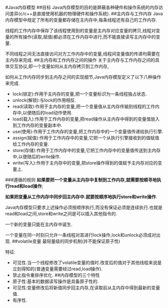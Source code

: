 #Java内存模型
##目标
Java内存模型的目的是屏蔽各种硬件和操作系统的内存访问差异(c/c++是直接使用机器的物理硬件和操作系统).
##主内存与工作内存
Java内存模型中规定了所有的变量都存储在主内存中,每条线程还有自己的工作内存.

线程的工作内存中保存了该线程使用到的变量是主内存对应变量的拷贝,线程对变量的所有操作(读取,赋值)都必须在工作内存中进行,而不能直接读写主内存中的变量.

不同线程之间无法直接访问对方工作内存中的变量,线程间变量值的传递均需要在主内存来完成.
##主内存和工作内存之间的操作
关于主内存与工作内存之间的具体交互协议,即一个变量如何从主内存拷贝到工作内存,

如何从工作内存同步到主内存之间的实现细节,Java内存模型定义了以下八种操作来完成.
- lock(锁定):作用于主内存的变量,把一个变量标识为一条线程独占状态.
- unlock(解锁):与lock的作用相反.
- read(读取):作用于主内存的变量,把一个变量值从主内存传输到线程的工作内存中,以便随后的load动作使用.
- load(载入):作用于工作内存的变量,把read操作从主内存中得到的变量值放入到工作内存的变量副本中.
- use(使用):作用于工作内存的变量,把工作内存中的一个变量值传递给执行引擎.
- assign(赋值):作用于工作内存中的变量,它把一个从执行引擎接收到的值赋值给工作内存的变量.
- store(存储):作用于工作内存中的变量,它把工作内存中的变量值传送到主内存中,以便随后的write操作.
- write(写入):作用于主内存中的变量,把store操作得到的值赋予主内存对应的变量上.

###遵循的规则
**如果要把一个变量从主内存中复制到工作内存,就需要按顺寻地执行read和load操作**;

**如果把变量从工作内存中同步回主内存中.就要按顺序地执行store和write操作**.

Java内存模型只要求上述操作必须按顺序执行,而没有保证必须是连续执行.也就是read和load之间,store和write之间是可以插入其他指令的.

一个新的变量只能在主内存中诞生.

一个变量在同一时刻只允许一条线程对其进行lock操作,lock和unlock必须成对出现.
##volatile变量
最轻量级的同步机制(并不能保证原子性)

特征:
- 可见性.当一个线程修改了volatile变量的值时.改变后的值对于其他线程来说是立刻得知的(普通变量需要经过read,load操作).
- 禁止指令重排序优化.
##内存模型的三个特性
- 原子性:基本的数据读写操作是具备原子性的.
- 可见性:变量修改后将新值同步回主内存,在读取前从主内存中得到最新的变量值.
- 有序性.
